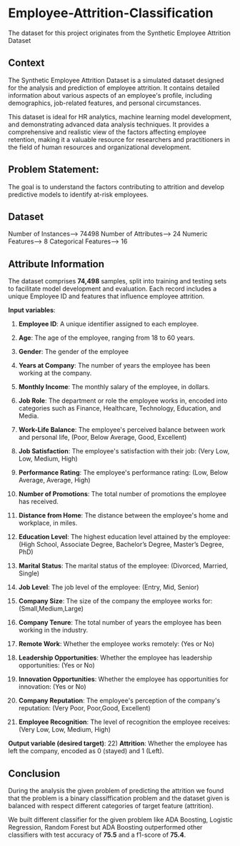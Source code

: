 # Employee-Attrition-Classification

The dataset for this project originates from the Synthetic Employee Attrition Dataset

## Context
The Synthetic Employee Attrition Dataset is a simulated dataset designed for the analysis and prediction of employee attrition. It contains detailed information about various aspects of an employee's profile, including demographics, job-related features, and personal circumstances.

This dataset is ideal for HR analytics, machine learning model development, and demonstrating advanced data analysis techniques. It provides a comprehensive and realistic view of the factors affecting employee retention, making it a valuable resource for researchers and practitioners in the field of human resources and organizational development.

## Problem Statement:
The goal is to understand the factors contributing to attrition and develop predictive models to identify at-risk employees.


## Dataset
Number of Instances--> 74498
Number of Attributes--> 24
Numeric Features--> 8
Categorical Features--> 16

## Attribute Information
The dataset comprises **74,498** samples, split into training and testing sets to facilitate model development and evaluation. Each record includes a unique Employee ID and features that influence employee attrition.

**Input variables**:

1) **Employee ID**: A unique identifier assigned to each employee.

2) **Age**: The age of the employee, ranging from 18 to 60 years.

3) **Gender**: The gender of the employee

4) **Years at Company**: The number of years the employee has been working at the company.

5) **Monthly Income**: The monthly salary of the employee, in dollars.

6) **Job Role**: The department or role the employee works in, encoded into categories such as Finance, Healthcare, Technology, Education, and Media.

7) **Work-Life Balance**: The employee's perceived balance between work and personal life, (Poor, Below Average, Good, Excellent)

8) **Job Satisfaction**: The employee's satisfaction with their job: (Very Low, Low, Medium, High)

9) **Performance Rating**: The employee's performance rating: (Low, Below Average, Average, High)

10) **Number of Promotions**: The total number of promotions the employee has received.

11) **Distance from Home**: The distance between the employee's home and workplace, in miles.

12) **Education Level**: The highest education level attained by the employee: (High School, Associate Degree, Bachelor’s Degree, Master’s Degree, PhD)

13) **Marital Status**: The marital status of the employee: (Divorced, Married, Single)

14) **Job Level**: The job level of the employee: (Entry, Mid, Senior)

15) **Company Size**: The size of the company the employee works for: (Small,Medium,Large)

16) **Company Tenure**: The total number of years the employee has been working in the industry.

17) **Remote Work**: Whether the employee works remotely: (Yes or No)

18) **Leadership Opportunities**: Whether the employee has leadership opportunities: (Yes or No)

19) **Innovation Opportunities**: Whether the employee has opportunities for innovation: (Yes or No)

20) **Company Reputation**: The employee's perception of the company's reputation: (Very Poor, Poor,Good, Excellent)

21) **Employee Recognition**: The level of recognition the employee receives:(Very Low, Low, Medium, High)

**Output variable (desired target)**:
22) **Attrition**: Whether the employee has left the company, encoded as 0 (stayed) and 1 (Left).


## Conclusion

During the analysis the given problem of predicting the attrition we found that the problem is a binary classiffication problem and the dataset given is balanced with respect different categories of target feature (attrition).

We built different classifier for the given problem like ADA Boosting, Logistic Regression, Random Forest but ADA Boosting outperformed other classifiers with test accuracy of **75.5** and a f1-score of **75.4**.



